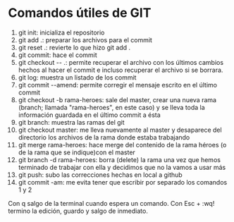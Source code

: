 # Comandos útiles de GIT

1. git init: inicializa el repositorio
2. git add .: preparar los archivos para el commit
3. git reset .: revierte lo que hizo git add .
4. git commit: hace el commit
5. git checkout -- .: permite recuperar el archivo con los últimos cambios hechos al hacer el commit e incluso recuperar el archivo si se borrara.
6. git log: muestra un listado de los commit
7. git commit --amend: permite corregir el mensaje escrito en el último commit
8. git checkout -b rama-heroes: sale del master, crear una nueva rama (branch; llamada "rama-heroes", en este caso) y se lleva toda la información guardada en el último commit a ésta
9. git branch: muestra las ramas del git
10. git checkout master: me lleva nuevamente al master y desaparece del directorio los archivos de la rama donde estaba trabajando
11. git merge rama-heroes: hace merge del contenido de la rama héroes (o de la rama que se indique)con el master
12. git branch -d rama-heroes: borra (delete) la rama una vez que hemos terminado de trabajar con ella y decidimos que no la vamos a usar más
13. git push: subo las correcciones hechas en local a github
14. git commit -am: me evita tener que escribir por separado los comandos 1 y 2



Con q salgo de la terminal cuando espera un comando.
Con Esc + :wq! termino la edición, guardo y salgo de inmediato.